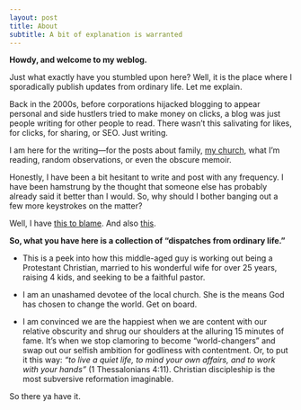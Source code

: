 ```yaml
---
layout: post
title: About
subtitle: A bit of explanation is warranted
---
```


**Howdy, and welcome to my weblog.**

Just what exactly have you stumbled upon here? Well, it is the place where I sporadically publish updates from ordinary life. Let me explain. 

Back in the 2000s, before corporations hijacked blogging to appear personal and side hustlers tried to make money on clicks, a blog was just people writing for other people to read. There wasn’t this salivating for likes, for clicks, for sharing, or SEO. Just writing. 

I am here for the writing—for the posts about family, [my church](https://veritasroseville.com), what I’m reading, random observations, or even the obscure memoir.

Honestly, I have been a bit hesitant to write and post with any frequency. I have been hamstrung by the thought that someone else has probably already said it better than I would. So, why should I bother banging out a few more keystrokes on the matter?

Well, I have [this to blame](https://www.challies.com/articles/why-you-shouldnt-stop-blogging-or-why-you-should-consider-starting/). And also [this](https://www.thatcontentshed.com/blog/whats-the-point).

**So, what you have here is a collection of “dispatches from ordinary life.”** 

* This is a peek into how this middle-aged guy is working out being a Protestant Christian, married to his wonderful wife for over 25 years, raising 4 kids, and seeking to be a faithful pastor. 

* I am an unashamed devotee of the local church. She is the means God has chosen to change the world. Get on board.

* I am convinced we are the happiest when we are content with our relative obscurity and shrug our shoulders at the alluring 15 minutes of fame. It’s when we stop clamoring to become “world-changers” and swap out our selfish ambition for godliness with contentment. Or, to put it this way: *“to live a quiet life, to mind your own affairs, and to work with your hands”* (1 Thessalonians 4:11). Christian discipleship is the most subversive reformation imaginable.

So there ya have it. 